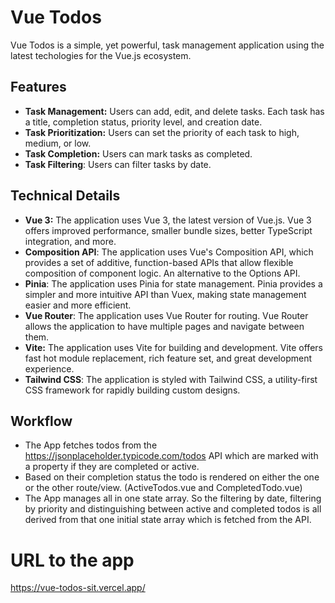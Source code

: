 # Vue Todos

Vue Todos is a simple, yet powerful, task management application using the latest techologies for the Vue.js ecosystem.

## Features

- **Task Management:** Users can add, edit, and delete tasks. Each task has a title, completion status, priority level, and creation date.
- **Task Prioritization:** Users can set the priority of each task to high, medium, or low. 
- **Task Completion:** Users can mark tasks as completed.
- **Task Filtering**: Users can filter tasks by date.


## Technical Details

- **Vue 3:** The application uses Vue 3, the latest version of Vue.js. Vue 3 offers improved performance, smaller bundle sizes, better TypeScript integration, and more.
- **Composition API**: The application uses Vue's Composition API, which provides a set of additive, function-based APIs that allow flexible composition of component logic. An alternative to the Options API.
- **Pinia**: The application uses Pinia for state management. Pinia provides a simpler and more intuitive API than Vuex, making state management easier and more efficient. 
- **Vue Router**: The application uses Vue Router for routing. Vue Router allows the application to have multiple pages and navigate between them.
- **Vite:** The application uses Vite for building and development. Vite offers fast hot module replacement, rich feature set, and great development experience. 
- **Tailwind CSS**: The application is styled with Tailwind CSS, a utility-first CSS framework for rapidly building custom designs.

## Workflow
- The App fetches todos from the https://jsonplaceholder.typicode.com/todos API which are marked with a property if they are completed or active.
-  Based on their completion status the todo is rendered on either the one or the other route/view. (ActiveTodos.vue and CompletedTodo.vue)
-  The App manages all in one state array. So the filtering by date, filtering by priority and distinguishing between active and completed todos is all derived from that one initial state array which is fetched from the API.

# URL to the app
https://vue-todos-sit.vercel.app/